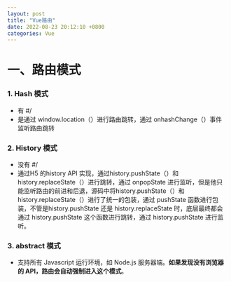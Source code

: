```yaml
---
layout: post
title: "Vue路由"
date: 2022-08-23 20:12:10 +0800
categories: Vue
---
```


# 一、路由模式

### 1. Hash 模式

+ 有 #/
+ 是通过 window.location（）进行路由跳转，通过 onhashChange（）事件监听路由跳转

### 2. History 模式

+ 没有 #/ 
+ 通过H5 的history API 实现，通过history.pushState（）和 history.replaceState（）进行跳转，通过 onpopState 进行监听，但是他只能监听路由的前进和后退，源码中将history.pushState（）和 history.replaceState（）进行了统一的包装，通过 pushState 函数进行包装，不管是history.pushState 还是 history.replaceState 时，底层最终都会通过 history.pushState 这个函数进行跳转，通过 history.pushState  进行监听。

### 3. abstract 模式

+ 支持所有 Javascript 运行环境，如 Node.js 服务器端。**如果发现没有浏览器的 API，路由会自动强制进入这个模式**。

  

